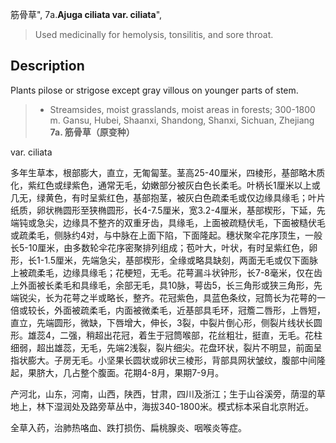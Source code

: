 筋骨草",
7a.**Ajuga ciliata var. ciliata**",

> Used medicinally for hemolysis, tonsilitis, and sore throat.

## Description
Plants pilose or strigose except gray villous on younger parts of stem.

> * Streamsides, moist grasslands, moist areas in forests; 300-1800 m. Gansu, Hubei, Shaanxi, Shandong, Shanxi, Sichuan, Zhejiang
**7a. 筋骨草（原变种）**

var. ciliata

多年生草本，根部膨大，直立，无匍匐茎。茎高25-40厘米，四棱形，基部略木质化，紫红色或绿紫色，通常无毛，幼嫩部分被灰白色长柔毛。叶柄长1厘米以上或几无，绿黄色，有时呈紫红色，基部抱茎，被灰白色疏柔毛或仅边缘具缘毛；叶片纸质，卵状椭圆形至狭椭圆形，长4-7.5厘米，宽3.2-4厘米，基部楔形，下延，先端钝或急尖，边缘具不整齐的双重牙齿，具缘毛，上面被疏糙伏毛，下面被糙伏毛或疏柔毛，侧脉约4对，与中脉在上面下陷，下面隆起。穗状聚伞花序顶生，一般长5-10厘米，由多数轮伞花序密聚排列组成；苞叶大，叶状，有时呈紫红色，卵形，长1-1.5厘米，先端急尖，基部楔形，全缘或略具缺刻，两面无毛或仅下面脉上被疏柔毛，边缘具缘毛；花梗短，无毛。花萼漏斗状钟形，长7-8毫米，仅在齿上外面被长柔毛和具缘毛，余部无毛，具10脉，萼齿5，长三角形或狭三角形，先端锐尖，长为花萼之半或略长，整齐。花冠紫色，具蓝色条纹，冠筒长为花萼的一倍或较长，外面被疏柔毛，内面被微柔毛，近基部具毛环，冠簷二唇形，上唇短，直立，先端圆形，微缺，下唇增大，伸长，3裂，中裂片倒心形，侧裂片线状长圆形。雄蕊4，二强，稍超出花冠，着生于冠筒喉部，花丝粗壮，挺直，无毛。花柱细弱，超出雄蕊，无毛，先端2浅裂，裂片细尖。花盘环状，裂片不明显，前面呈指状膨大。子房无毛。小坚果长圆状或卵状三棱形，背部具网状皱纹，腹部中间隆起，果脐大，几占整个腹面。花期4-8月，果期7-9月。

产河北，山东，河南，山西，陕西，甘肃，四川及浙江；生于山谷溪旁，荫湿的草地上，林下湿润处及路旁草丛中，海拔340-1800米。模式标本采自北京附近。

全草入药，治肺热咯血、跌打损伤、扁桃腺炎、咽喉炎等症。
